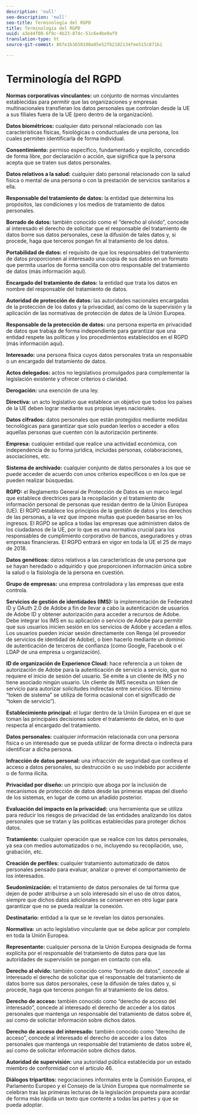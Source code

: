 ```yaml
---
description: 'null'
seo-description: 'null'
seo-title: Terminología del RGPD
title: Terminología del RGPD
uuid: a3e44f08-6f9c-4b23-874c-51c6e4be9af9
translation-type: ht
source-git-commit: 86fe1b3650100a05e52fb2102134fee515c871b1

---
```



# Terminología del RGPD

**Normas corporativas vinculantes:** un conjunto de normas vinculantes establecidas para permitir que las organizaciones y empresas multinacionales transfieran los datos personales que controlan desde la UE a sus filiales fuera de la UE (pero dentro de la organización).

**Datos biométricos:** cualquier dato personal relacionado con las características físicas, fisiológicas o conductuales de una persona, los cuales permiten identificarla de forma individual.

**Consentimiento:** permiso específico, fundamentado y explícito, concedido de forma libre, por declaración o acción, que significa que la persona acepta que se traten sus datos personales.

**Datos relativos a la salud:** cualquier dato personal relacionado con la salud física o mental de una persona o con la prestación de servicios sanitarios a ella.

**Responsable del tratamiento de datos:** la entidad que determina los propósitos, las condiciones y los medios de tratamiento de datos personales.

**Borrado de datos:** también conocido como el “derecho al olvido”, concede al interesado el derecho de solicitar que el responsable del tratamiento de datos borre sus datos personales, cese la difusión de tales datos y, si procede, haga que terceros pongan fin al tratamiento de los datos.

**Portabilidad de datos:** el requisito de que los responsables del tratamiento de datos proporcionen al interesado una copia de sus datos en un formato que permita usarlos de forma sencilla con otro responsable del tratamiento de datos (más información aquí).

**Encargado del tratamiento de datos:** la entidad que trata los datos en nombre del responsable del tratamiento de datos.

**Autoridad de protección de datos:** las autoridades nacionales encargadas de la protección de los datos y la privacidad, así como de la supervisión y la aplicación de las normativas de protección de datos de la Unión Europea.

**Responsable de la protección de datos:** una persona experta en privacidad de datos que trabaja de forma independiente para garantizar que una entidad respete las políticas y los procedimientos establecidos en el RGPD (más información aquí).

**Interesado:** una persona física cuyos datos personales trata un responsable o un encargado del tratamiento de datos.

**Actos delegados:** actos no legislativos promulgados para complementar la legislación existente y ofrecer criterios o claridad.

**Derogación:** una exención de una ley.

**Directiva:** un acto legislativo que establece un objetivo que todos los países de la UE deben lograr mediante sus propias leyes nacionales.

**Datos cifrados:** datos personales que están protegidos mediante medidas tecnológicas para garantizar que solo puedan leerlos o acceder a ellos aquellas personas que cuenten con la autorización pertinente.

**Empresa:** cualquier entidad que realice una actividad económica, con independencia de su forma jurídica, incluidas personas, colaboraciones, asociaciones, etc.

**Sistema de archivado:** cualquier conjunto de datos personales a los que se puede acceder de acuerdo con unos criterios específicos o en los que se pueden realizar búsquedas.

**RGPD:** el Reglamento General de Protección de Datos es un marco legal que establece directrices para la recopilación y el tratamiento de información personal de personas que residan dentro de la Unión Europea (UE). El RGPD establece los principios de la gestión de datos y los derechos de las personas, a la vez que impone multas que pueden basarse en los ingresos. El RGPD se aplica a todas las empresas que administren datos de los ciudadanos de la UE, por lo que es una normativa crucial para los responsables de cumplimiento corporativo de bancos, aseguradores y otras empresas financieras. El RGPD entrará en vigor en toda la UE el 25 de mayo de 2018.

**Datos genéticos:** datos relativos a las características de una persona que se hayan heredado o adquirido y que proporcionen información única sobre la salud o la fisiología de la persona en cuestión.

**Grupo de empresas:** una empresa controladora y las empresas que esta controla.

**Servicios de gestión de identidades (IMS):** la implementación de Federated ID y OAuth 2.0 de Adobe a fin de llevar a cabo la autenticación de usuarios de Adobe ID y obtener autorización para acceder a recursos de Adobe. Debe integrar los IMS en su aplicación o servicio de Adobe para permitir que sus usuarios inicien sesión en los servicios de Adobe y accedan a ellos. Los usuarios pueden iniciar sesión directamente con Renga (el proveedor de servicios de identidad de Adobe), o bien hacerlo mediante un dominio de autenticación de terceros de confianza (como Google, Facebook o el LDAP de una empresa u organización).

**ID de organización de Experience Cloud:** hace referencia a un token de autorización de Adobe para la autenticación de servicio a servicio, que no requiere el inicio de sesión del usuario. Se emite a un cliente de IMS y no tiene asociado ningún usuario. Un cliente de IMS necesita un token de servicio para autorizar solicitudes indirectas entre servicios. (El término “token de sistema” se utiliza de forma ocasional con el significado de “token de servicio”).

**Establecimiento principal:** el lugar dentro de la Unión Europea en el que se toman las principales decisiones sobre el tratamiento de datos, en lo que respecta al encargado del tratamiento.

**Datos personales:** cualquier información relacionada con una persona física o un interesado que se pueda utilizar de forma directa o indirecta para identificar a dicha persona.

**Infracción de datos personal:** una infracción de seguridad que conlleva el acceso a datos personales, su destrucción o su uso indebido por accidente o de forma ilícita.

**Privacidad por diseño:** un principio que aboga por la inclusión de mecanismos de protección de datos desde las primeras etapas del diseño de los sistemas, en lugar de como un añadido posterior.

**Evaluación del impacto en la privacidad:** una herramienta que se utiliza para reducir los riesgos de privacidad de las entidades analizando los datos personales que se tratan y las políticas establecidas para proteger dichos datos.

**Tratamiento:** cualquier operación que se realice con los datos personales, ya sea con medios automatizados o no, incluyendo su recopilación, uso, grabación, etc.

**Creación de perfiles:** cualquier tratamiento automatizado de datos personales pensado para evaluar, analizar o prever el comportamiento de los interesados.

**Seudonimización:** el tratamiento de datos personales de tal forma que dejen de poder atribuirse a un solo interesado sin el uso de otros datos, siempre que dichos datos adicionales se conserven en otro lugar para garantizar que no se pueda realizar la conexión.

**Destinatario:** entidad a la que se le revelan los datos personales.

**Normativa:** un acto legislativo vinculante que se debe aplicar por completo en toda la Unión Europea.

**Representante:** cualquier persona de la Unión Europea designada de forma explícita por el responsable del tratamiento de datos para que las autoridades de supervisión se pongan en contacto con ella.

**Derecho al olvido:** también conocido como “borrado de datos”, concede al interesado el derecho de solicitar que el responsable del tratamiento de datos borre sus datos personales, cese la difusión de tales datos y, si procede, haga que terceros pongan fin al tratamiento de los datos.

**Derecho de acceso:** también conocido como “derecho de acceso del interesado”, concede al interesado el derecho de acceder a los datos personales que mantenga un responsable del tratamiento de datos sobre él, así como de solicitar información sobre dichos datos.

**Derecho de acceso del interesado:** también conocido como “derecho de acceso”, concede al interesado el derecho de acceder a los datos personales que mantenga un responsable del tratamiento de datos sobre él, así como de solicitar información sobre dichos datos.

**Autoridad de supervisión:** una autoridad pública establecida por un estado miembro de conformidad con el artículo 46.

**Diálogos tripartitos:** negociaciones informales ente la Comisión Europea, el Parlamento Europeo y el Consejo de la Unión Europea que normalmente se celebran tras las primeras lecturas de la legislación propuesta para acordar de forma más rápida un texto que contente a todas las partes y que se pueda adoptar.
